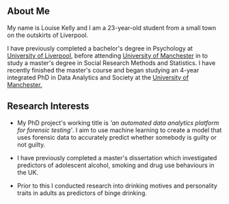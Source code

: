 ## About Me

My name is Louise Kelly and I am a 23-year-old student from a small town on the outskirts of Liverpool. 

I have previously completed a bachelor's degree in Psychology at [University of Liverpool](https://liverpool.ac.uk), before attending [University of Manchester](https://manchester.ac.uk)  in to study a master's degree in Social Research Methods and Statistics. I have recently finished the master's course and began studying an 4-year integrated PhD in Data Analytics and Society at the [University of Manchester.](https://manchester.ac.uk)

## Research Interests

- My PhD project's working title is *'an automated data analytics platform for forensic testing'*. I aim to use machine learning to create a model that uses forensic data to accurately predict whether somebody is guilty or not guilty.

- I have previously completed a master's dissertation which investigated predictors of adolescent alcohol, smoking and drug use behaviours in the UK. 

- Prior to this I conducted research into drinking motives and personality traits in adults as predictors of binge drinking.
